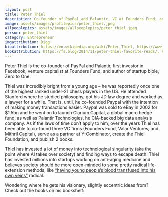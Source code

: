 ```yaml
---
layout: post
title: Peter Thiel
description: Co-founder of PayPal and Palantir, VC at Founders Fund, and author of Zero to One
image: assets/images/profilepics/peter_thiel.jpeg
allpeoplepics: assets/images/allpeoplepics/peter_thiel.jpeg
person: peter_thiel
category: Entrepreneur
imgattribution: Digg
bioattribution: https://en.wikipedia.org/wiki/Peter_Thiel, https://www.businessinsider.com/peter-thiel-facebook-trump-biography-2018-2?utm_source=copy-link, utm_medium=referral&utm_content=topbar&utm_term=desktop, https://www.inc.com/jeff-bercovici/peter-thiel-young-blood.html
bookattribution: https://fs.blog/2014/11/peter-thiel-favorite-reads/, https://www.reddit.com/r/IAmA/comments/2g4g95/peter_thiel_technology_entrepreneur_and_investor/ckfj4j5/
---
```


Peter Thiel is the co-founder of PayPal and Palantir, first investor in Facebook, venture capitalist at Founders Fund, and author of startup bible, Zero to One.

Thiel was incredibly bright from a young age – he was reportedly once one of the highest ranked under-21 chess players in the US. He attended Stanford where he studied philosophy, got his JD law degree and worked as a lawyer for a while. That is, until, he co-founded Paypal with the intention of making money transactions easier. Paypal was sold to eBay in 2002 for $1.5bn and he went on to launch Clarium Capital, a global macro hedge fund, as well as Palantir Technologies, he CIA-backed big data analysis company. As if the laws of time don’t apply to him, over the years Thiel has been able to co-found three VC firms (Founders Fund, Valar Ventures, and Mithril Capital), serve as a partner at Y-Combinator, create the Thiel Foundation, and publish 2 books.

Thiel has invested a lot of money into technological singularity (aka the point where AI takes over society) and finding ways to escape death. Thiel has invested millions into startups working on anti-aging medicine and believes society should be more open-minded to some pretty radical life-extension methods, like <a href="https://www.inc.com/jeff-bercovici/peter-thiel-young-blood.html">“having young people’s blood transfused into his own veins”</a> radical.

Wondering where he gets his visionary, slightly eccentric ideas from? Check out the books on his bookshelf: 






